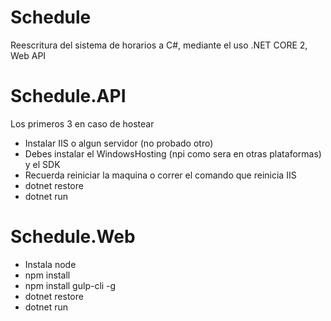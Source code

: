 # Schedule
Reescritura del sistema de horarios a C#, mediante el uso .NET CORE 2, Web API

# Schedule.API
Los primeros 3 en caso de hostear
* Instalar IIS o algun servidor (no probado otro)
* Debes instalar el WindowsHosting (npi como sera en otras plataformas) y el SDK
* Recuerda reiniciar la maquina o correr el comando que reinicia IIS
* dotnet restore
* dotnet run

# Schedule.Web
* Instala node
* npm install
* npm install gulp-cli -g
* dotnet restore
* dotnet run


